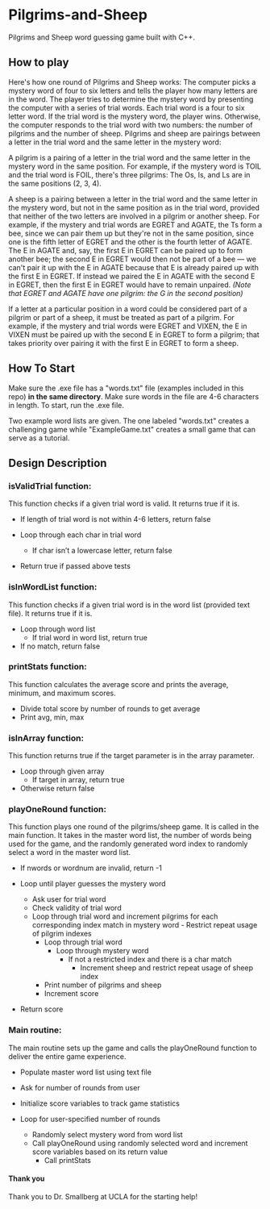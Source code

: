# Pilgrims-and-Sheep
Pilgrims and Sheep word guessing game built with C++.

## How to play
Here's how one round of Pilgrims and Sheep works: The computer picks a mystery word of four to six letters and tells the player how many letters are in the word. The player tries to determine the mystery word by presenting the computer with a series of trial words. Each trial word is a four to six letter word. If the trial word is the mystery word, the player wins. Otherwise, the computer responds to the trial word with two numbers: the number of pilgrims and the number of sheep. Pilgrims and sheep are pairings between a letter in the trial word and the same letter in the mystery word:

A pilgrim is a pairing of a letter in the trial word and the same letter in the mystery word in the same position. For example, if the mystery word is TOIL and the trial word is FOIL, there's three pilgrims: The Os, Is, and Ls are in the same positions (2, 3, 4).

A sheep is a pairing between a letter in the trial word and the same letter in the mystery word, but not in the same position as in the trial word, provided that neither of the two letters are involved in a pilgrim or another sheep. For example, if the mystery and trial words are EGRET and AGATE, the Ts form a bee, since we can pair them up but they're not in the same position, since one is the fifth letter of EGRET and the other is the fourth letter of AGATE. The E in AGATE and, say, the first E in EGRET can be paired up to form another bee; the second E in EGRET would then not be part of a bee — we can't pair it up with the E in AGATE because that E is already paired up with the first E in EGRET. If instead we paired the E in AGATE with the second E in EGRET, then the first E in EGRET would have to remain unpaired. *(Note that EGRET and AGATE have one pilgrim: the G in the second position)*

If a letter at a particular position in a word could be considered part of a pilgrim or part of a sheep, it must be treated as part of a pilgrim. For example, if the mystery and trial words were EGRET and VIXEN, the E in VIXEN must be paired up with the second E in EGRET to form a pilgrim; that takes priority over pairing it with the first E in EGRET to form a sheep.

## How To Start
Make sure the .exe file has a "words.txt" file (examples included in this repo) **in the same directory**. Make sure words in the file are 4-6 characters in length. To start, run the .exe file.

Two example word lists are given. The one labeled "words.txt" creates a challenging game while "ExampleGame.txt" creates a small game that can serve as a tutorial.


## Design Description


### isValidTrial function:
This function checks if a given trial word is valid. It returns true if it is.

- If length of trial word is not within 4-6 letters, return false
- Loop through each char in trial word
   - If char isn’t a lowercase letter, return false

- Return true if passed above tests

### isInWordList function:
This function checks if a given trial word is in the word list (provided text file). It returns true if it is.

- Loop through word list
	- If trial word in word list, return true
- If no match, return false

### printStats function:
This function calculates the average score and prints the average, minimum, and maximum scores.

- Divide total score by number of rounds to get average
- Print avg, min, max


### isInArray function:
This function returns true if the target parameter is in the array parameter.

- Loop through given array
	- If target in array, return true
- Otherwise return false

### playOneRound function:
This function plays one round of the pilgrims/sheep game. It is called in the main function. It takes in the master word list, the number of words being used for the game, and the randomly generated word index to randomly select a word in the master word list.

- If nwords or wordnum are invalid, return -1

- Loop until player guesses the mystery word
	- Ask user for trial word
	- Check validity of trial word
  - Loop through trial word and increment pilgrims for each corresponding index match in  mystery word
		- Restrict repeat usage of pilgrim indexes
	- Loop through trial word
		- Loop through mystery word
			- If not a restricted index and there is a char match
				- Increment sheep and restrict repeat usage of sheep index
	- Print number of pilgrims and sheep
	- Increment score
- Return score

### Main routine:
The main routine sets up the game and calls the playOneRound function to deliver the entire game experience.

- Populate master word list using text file
- Ask for number of rounds from user
- Initialize score variables to track game statistics

- Loop for user-specified number of rounds
	- Randomly select mystery word from word list
  - Call playOneRound using randomly selected word and increment score variables based on its return value
	- Call printStats

#### Thank you
Thank you to Dr. Smallberg at UCLA for the starting help!
